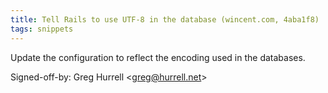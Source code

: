 ```yaml
---
title: Tell Rails to use UTF-8 in the database (wincent.com, 4aba1f8)
tags: snippets
---
```


Update the configuration to reflect the encoding used in the databases.

Signed-off-by: Greg Hurrell &lt;greg@hurrell.net&gt;
